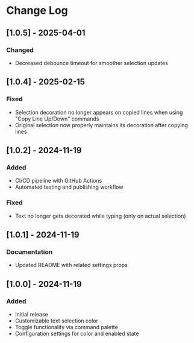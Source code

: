 # Change Log

## [1.0.5] - 2025-04-01

### Changed

- Decreased debounce timeout for smoother selection updates

## [1.0.4] - 2025-02-15

### Fixed

- Selection decoration no longer appears on copied lines when using "Copy Line Up/Down" commands
- Original selection now properly maintains its decoration after copying lines

## [1.0.2] - 2024-11-19

### Added

- CI/CD pipeline with GitHub Actions
- Automated testing and publishing workflow

### Fixed

- Text no longer gets decorated while typing (only on actual selection)

## [1.0.1] - 2024-11-19

### Documentation

- Updated README with related settings props

## [1.0.0] - 2024-11-19

### Added

- Initial release
- Customizable text selection color
- Toggle functionality via command palette
- Configuration settings for color and enabled state
